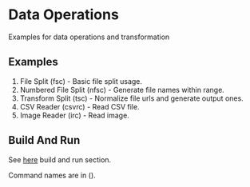 # Data Operations

Examples for data operations and transformation

## Examples

1. File Split (fsc) - Basic file split usage.
2. Numbered File Split (nfsc) - Generate file names within range.
3. Transform Split (tsc) - Normalize file urls and generate output ones.
4. CSV Reader (csvrc) - Read CSV file.
5. Image Reader (irc) - Read image.

## Build And Run

See [here](../README.md) build and run section.

Command names are in ().
